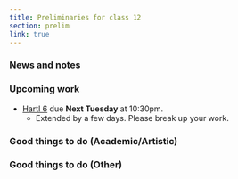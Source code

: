 ```yaml
---
title: Preliminaries for class 12
section: prelim
link: true
---
```

### News and notes

### Upcoming work

* [Hartl 6](../assignments/hartl-6) due **Next Tuesday** at 10:30pm.
    * Extended by a few days.  Please break up your work.

### Good things to do (Academic/Artistic)

### Good things to do (Other)

